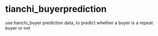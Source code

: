 # tianchi_buyerprediction
use tianchi_buyer prediction data, to predict whether a buyer is a repeat buyer or not 
